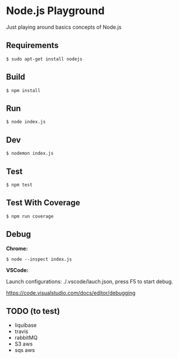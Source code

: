 # Node.js Playground

Just playing around basics concepts of Node.js

## Requirements 

` $ sudo apt-get install nodejs
`

## Build

` $ npm install
`

## Run

` $ node index.js
`

## Dev

` $ nodemon index.js
`

## Test

` $ npm test
`

## Test With Coverage

` $ npm run coverage
`

## Debug

**Chrome:**

` $ node --inspect index.js
`
 
**VSCode:** 

Launch configurations: ./.vscode/lauch.json, press F5 to start debug.

https://code.visualstudio.com/docs/editor/debugging


## TODO (to test)

- liquibase
- travis
- rabbitMQ
- S3 aws
- sqs aws
